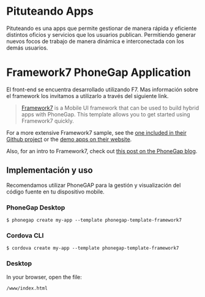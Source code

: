 # Pituteando Apps
Pituteando es una apps que permite gestionar de manera rápida y eficiente distintos oficios y servicios que los usuarios publican. Permitiendo generar nuevos focos de trabajo de manera dinámica e interconectada con los demás usuarios.

# Framework7 PhoneGap Application 
El front-end se encuentra desarrollado utilizando F7. Mas información sobre el framework los invitamos a utilizarlo a través del siguiente link.

> [Framework7](http://www.idangero.us/framework7) is a Mobile UI framework that can be used to build hybrid apps with PhoneGap. This template allows you to get started using Framework7 
  quickly. 
  
  For a more extensive Framework7 sample, see the [one included in their Github project](https://github.com/nolimits4web/Framework7/tree/master/dist)
  or the [demo apps on their website](http://www.idangero.us/framework7/apps/#.VpQCc5MrKjQ).
    
  Also, for an intro to Framework7, check out [this post on the PhoneGap blog](http://phonegap.com/blog/2015/11/30/framework7/).   


## Implementación y uso
Recomendamos utilizar PhoneGAP para la gestión y visualización del código fuente en tu dispositivo mobile.
    
### PhoneGap Desktop

    $ phonegap create my-app --template phonegap-template-framework7

### Cordova CLI

    $ cordova create my-app --template phonegap-template-framework7
    
### Desktop

In your browser, open the file:

    /www/index.html


  
